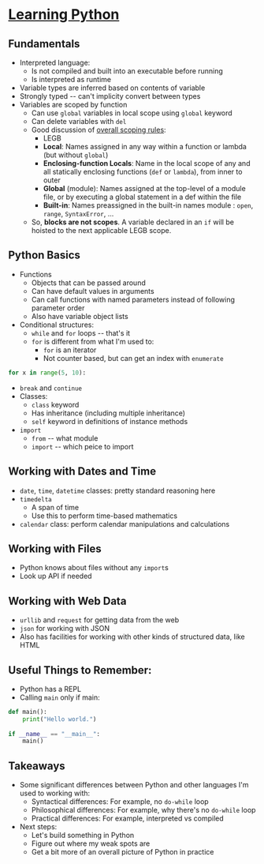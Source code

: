 # [Learning Python](https://www.lynda.com/Python-tutorials/Learning-Python/661773-2.html)

## Fundamentals

+ Interpreted language:
  + Is not compiled and built into an executable before running
  + Is interpreted as runtime
+ Variable types are inferred based on contents of variable
+ Strongly typed -- can't implicity convert between types
+ Variables are scoped by function
  + Can use `global` variables in local scope using `global` keyword
  + Can delete variables with `del`
  + Good discussion of [overall scoping rules](https://stackoverflow.com/questions/291978/short-description-of-the-scoping-rules):
    + LEGB
    + **Local**: Names assigned in any way within a function or lambda (but without `global`)
    + **Enclosing-function Locals**: Name in the local scope of any and all statically enclosing functions (`def` or `lambda`),
    from inner to outer
    + **Global** (module): Names assigned at the top-level of a module file, or by executing a global statement in a def within the file
    + **Built-in**: Names preassigned in the built-in names module : `open`, `range`, `SyntaxError`, ...
  + So, **blocks are not scopes**. A variable declared in an `if` will be hoisted to the next applicable LEGB scope.
  
## Python Basics
  
+ Functions
  + Objects that can be passed around
  + Can have default values in arguments
  + Can call functions with named parameters instead of following parameter order
  + Also have variable object lists
+ Conditional structures:
  + `while` and `for` loops -- that's it
  + `for` is different from what I'm used to:
    + `for` is an iterator
    + Not counter based, but can get an index with `enumerate`
```python
for x in range(5, 10):
```
  + `break` and `continue`
+ Classes:
  + `class` keyword
  + Has inheritance (including multiple inheritance)
  + `self` keyword in definitions of instance methods
+ `import`
  + `from` -- what module
  + `import` -- which peice to import

## Working with Dates and Time

+ `date`, `time`, `datetime` classes: pretty standard reasoning here
+ `timedelta`
  + A span of time
  + Use this to perform time-based mathematics
+ `calendar` class: perform calendar manipulations and calculations

## Working with Files

+ Python knows about files without any `import`s
+ Look up API if needed

## Working with Web Data

+ `urllib` and `request` for getting data from the web
+ `json` for working with JSON
+ Also has facilities for working with other kinds of structured data, like HTML

## Useful Things to Remember:

+ Python has a REPL
+ Calling `main` only if main:
```python
def main():
    print("Hello world.")
    
if __name__ == "__main__":
    main()
```

## Takeaways

  + Some significant differences between Python and other languages I'm used to working with:
    + Syntactical differences: For example, no `do-while` loop
    + Philosophical differences: For example, why there's no `do-while` loop
    + Practical differences: For example, interpreted vs compiled
  + Next steps: 
    + Let's build something in Python
    + Figure out where my weak spots are
    + Get a bit more of an overall picture of Python in practice
